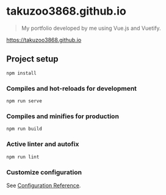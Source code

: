 # takuzoo3868.github.io
> My portfolio developed by me using Vue.js and Vuetify.

https://takuzoo3868.github.io

## Project setup
```
npm install
```

### Compiles and hot-reloads for development
```
npm run serve
```

### Compiles and minifies for production
```
npm run build
```

### Active linter and autofix
```
npm run lint
```

### Customize configuration
See [Configuration Reference](https://cli.vuejs.org/config/).
